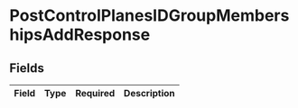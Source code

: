 # PostControlPlanesIDGroupMembershipsAddResponse


## Fields

| Field       | Type        | Required    | Description |
| ----------- | ----------- | ----------- | ----------- |
